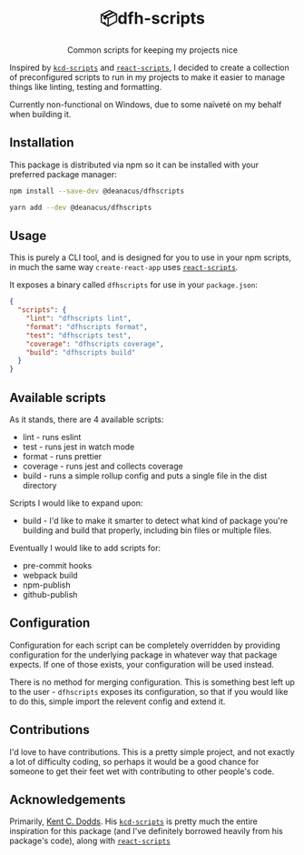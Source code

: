 <div align="center">
  <h1>📦dfh-scripts</h1>
  <p>Common scripts for keeping my projects nice</p>
</div>

Inspired by [`kcd-scripts`][kcd-scripts] and [`react-scripts`][react-scripts], I decided to create a
collection of preconfigured scripts to run in my projects to make it easier to manage things like
linting, testing and formatting.

Currently non-functional on Windows, due to some naïveté on my behalf when building it.

## Installation

This package is distributed via npm so it can be installed with your preferred package manager:

```bash
npm install --save-dev @deanacus/dfhscripts
```

```bash
yarn add --dev @deanacus/dfhscripts
```

## Usage

This is purely a CLI tool, and is designed for you to use in your npm scripts, in much the same way
`create-react-app` uses [`react-scripts`][react-scripts].

It exposes a binary called `dfhscripts` for use in your `package.json`:

```json
{
  "scripts": {
    "lint": "dfhscripts lint",
    "format": "dfhscripts format",
    "test": "dfhscripts test",
    "coverage": "dfhscripts coverage",
    "build": "dfhscripts build"
  }
}
```

## Available scripts

As it stands, there are 4 available scripts:

- lint - runs eslint
- test - runs jest in watch mode
- format - runs prettier
- coverage - runs jest and collects coverage
- build - runs a simple rollup config and puts a single file in the dist directory

Scripts I would like to expand upon:

- build - I'd like to make it smarter to detect what kind of package you're building and build that
  properly, including bin files or multiple files.

Eventually I would like to add scripts for:

- pre-commit hooks
- webpack build
- npm-publish
- github-publish

## Configuration

Configuration for each script can be completely overridden by providing configuration for the
underlying package in whatever way that package expects. If one of those exists, your configuration
will be used instead.

There is no method for merging configuration. This is something best left up to the user -
`dfhscripts` exposes its configuration, so that if you would like to do this, simple import the
relevent config and extend it.

## Contributions

I'd love to have contributions. This is a pretty simple project, and not exactly a lot of difficulty
coding, so perhaps it would be a good chance for someone to get their feet wet with contributing to
other people's code.

## Acknowledgements

Primarily, [Kent C. Dodds][kcd]. His [`kcd-scripts`][kcd-scripts] is pretty much the entire inspiration
for this package (and I've definitely borrowed heavily from his package's code), along with
[`react-scripts`][react-scripts]

[kcd-scripts]: https://github.com/kentcdodds/kcd-scripts 'kcd-scripts'
[react-scripts]: https://github.com/facebook/create-react-app/tree/master/packages/react-scripts
[kcd]: https://kentcdodds.com 'Kent C. Dodds'
